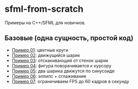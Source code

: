 # sfml-from-scratch

Примеры на C++/SFML для новичков.

## Базовые (одна сущность, простой код)

- [Пример 01](01): цветные круги
- [Пример 02](02): движущийся шарик
- [Пример 03](03): отскакивающий от стенок шарик
- [Пример 04](04): фигура поворачивается к курсору
- [Пример 05](05): два шарика движутся по синусоиде
- [Пример 06](06): эллипс + сглаживание
- [Пример 07](07): ограничиваем FPS до 60 кадров в секунду



